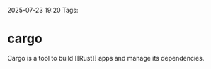2025-07-23 19:20
Tags: 

# cargo

Cargo is a tool to build [[Rust]] apps and manage its dependencies.
